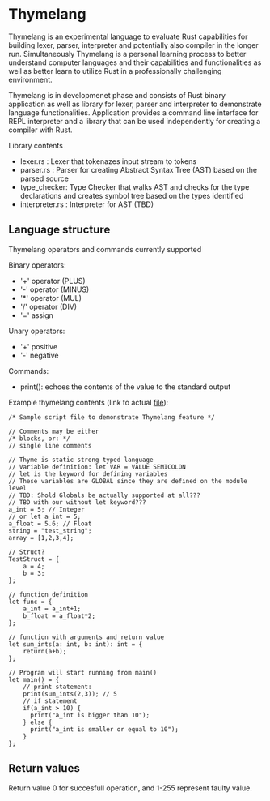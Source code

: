 Thymelang
==========

Thymelang is an experimental language to evaluate Rust capabilities for building lexer, parser, interpreter and potentially also compiler in the longer run. Simultaneously Thymelang is a personal learning process to better understand computer languages and their capabilities and functionalities as well as better learn to utilize Rust in a professionally challenging environment.

Thymelang is in developmenet phase and consists of Rust binary application as well as library for lexer, parser and interpreter to demonstrate language functionalities. Application provides a command line interface for REPL interpreter and a library that can be used independently for creating a compiler with Rust.

Library contents
- lexer.rs : Lexer that tokenazes input stream to tokens
- parser.rs : Parser for creating Abstract Syntax Tree (AST) based on the parsed source
- type_checker: Type Checker that walks AST  and checks for the type declarations and creates symbol tree based on the types identified
- interpreter.rs : Interpreter for AST (TBD)

Language structure
------------------

Thymelang operators and commands currently supported

Binary operators:
- '+' operator (PLUS)
- '-' operator (MINUS)
- '*' operator (MUL)
- '/' operator (DIV)
- '=' assign

Unary operators:
- '+' positive
- '-' negative

Commands:

- print(): echoes the contents of the value to the standard output

Example thymelang contents (link to actual [file](/examples/sample.thm)):
```
/* Sample script file to demonstrate Thymelang feature */

// Comments may be either
/* blocks, or: */
// single line comments 

// Thyme is static strong typed language
// Variable definition: let VAR = VALUE SEMICOLON
// let is the keyword for defining variables
// These variables are GLOBAL since they are defined on the module level
// TBD: Shold Globals be actually supported at all???
// TBD with our without let keyword???
a_int = 5; // Integer
// or let a_int = 5;
a_float = 5.6; // Float
string = "test_string";
array = [1,2,3,4];

// Struct?
TestStruct = {
    a = 4;
    b = 3;
};

// function definition
let func = {
    a_int = a_int+1;
    b_float = a_float*2;
};

// function with arguments and return value
let sum_ints(a: int, b: int): int = {
    return(a+b);
};

// Program will start running from main()
let main() = {
    // print statement:
    print(sum_ints(2,3)); // 5
    // if statement
    if(a_int > 10) {
      print("a_int is bigger than 10");
    } else {
      print("a_int is smaller or equal to 10");
    }
};
```

Return values
-------------

Return value 0 for succesfull operation, and 1-255 represent faulty value.